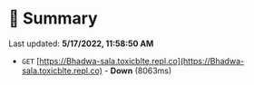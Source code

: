 # 📖 Summary
Last updated: **5/17/2022, 11:58:50 AM**

- `GET` [https://Bhadwa-sala.toxicblte.repl.co](https://Bhadwa-sala.toxicblte.repl.co) - **Down** (8063ms)
